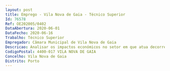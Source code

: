 ```yaml
--- 
layout: post
title: Emprego - Vila Nova de Gaia - Técnico Superior
Id: 76578
Ref: OE202005/0402
DataAbertura: 2020-06-01
DataFecho: 2020-06-16
Trabalho: Técnico Superior
Empregador: Câmara Municipal de Vila Nova de Gaia
Descricao: Analisar os impactos económicos no setor em que atua decorrentes das decisões políticas tomadas Prestar apoio técnico à Direção Municipal de Administração e Finanças, no acompanhamento de auditorias de âmbito económico, financeiro ou de gestão às unidades orgânicas integradas nessa Direção e acompanhar as auditorias externas com o objetivo de garantir a qualidade da gestão Municipal Elaborar análises comparadas de evolução económica a nível nacional e internacional  Apoiar na definição estratégica de desenvolvimento das relações internacionais da autarquia e assegurar a sua implementação, coordenando e articulando as ações desenvolvidas pelos vários serviços municipais, com vista à promoção internacional do Município Participar na definição estratégica de desenvolvimento económico do Município, através da dinamização de uma política de atracão de investimento direto, nacional e internacional Contribuir para o planeamento estratégico e para as políticas gerais que contribuam com avaliações de risco e de oportunidades de investimento de um determinado projeto de âmbito internacional Promover a elaboração de estudos, análises ou informações no âmbito das competências do Departamento Assegurar a liquidação e controlo da cobrança das taxas e outras receitas municipais, nos termos das normas legais e regulamentares em vigor  Assegurar a execução de todas as tarefas que se insiram nos domínios da administração dos recursos financeiros, de acordo com as disposições legais aplicáveis, normas internas estabelecidas e critérios de gestão  Propor e fazer executar Normas Regulamentares para a execução do orçamento, nos termos legais  Elaborar, em colaboração com os restantes serviços, os documentos previsionais de natureza financeira, nomeadamente o orçamento, as grandes opções do plano e o plano anual de tesouraria Reanalisar periodicamente as condições dos empréstimos, tendo em vista a sua eventual renegociação, de modo a reduzir os custos Organizar os processos da área financeira para fiscalização, nomeadamente, do Tribunal de Contas  Elaborar os documentos de prestação de contas de acordo com o SNC AP e regras emitidas pelo Tribunal de Contas  Providenciar a elaboração de estudos e propostas que fundamentem a fixação de taxas, preços e outras receitas municipais a cobrar pelo município  Desenvolver e aplicar o sistema de controlo financeiro.”
CodigoPostal: 4400-017 VILA NOVA DE GAIA
Concelho: Vila Nova de Gaia
Distrito: Porto
--- 
```

